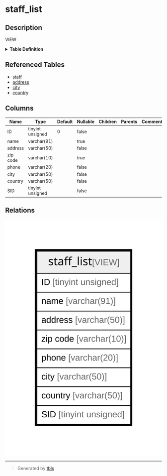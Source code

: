 # staff_list

## Description

VIEW

<details>
<summary><strong>Table Definition</strong></summary>

```sql
CREATE VIEW staff_list AS (select `s`.`staff_id` AS `ID`,concat(`s`.`first_name`,' ',`s`.`last_name`) AS `name`,`a`.`address` AS `address`,`a`.`postal_code` AS `zip code`,`a`.`phone` AS `phone`,`sakila`.`city`.`city` AS `city`,`sakila`.`country`.`country` AS `country`,`s`.`store_id` AS `SID` from (((`sakila`.`staff` `s` join `sakila`.`address` `a` on((`s`.`address_id` = `a`.`address_id`))) join `sakila`.`city` on((`a`.`city_id` = `sakila`.`city`.`city_id`))) join `sakila`.`country` on((`sakila`.`city`.`country_id` = `sakila`.`country`.`country_id`))))
```

</details>

## Referenced Tables

- [staff](staff.md)
- [address](address.md)
- [city](city.md)
- [country](country.md)

## Columns

| Name | Type | Default | Nullable | Children | Parents | Comment |
| ---- | ---- | ------- | -------- | -------- | ------- | ------- |
| ID | tinyint unsigned | 0 | false |  |  |  |
| name | varchar(91) |  | true |  |  |  |
| address | varchar(50) |  | false |  |  |  |
| zip code | varchar(10) |  | true |  |  |  |
| phone | varchar(20) |  | false |  |  |  |
| city | varchar(50) |  | false |  |  |  |
| country | varchar(50) |  | false |  |  |  |
| SID | tinyint unsigned |  | false |  |  |  |

## Relations

![er](staff_list.svg)

---

> Generated by [tbls](https://github.com/k1LoW/tbls)
